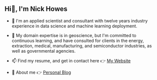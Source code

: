 ## Hi👋, I'm Nick Howes  

- 👀 I'm an applied scientist and consultant with twelve years industry experience in data science and machine learning deployment. 

- 🌱 My domain expertise is in geoscience, but I'm committed to continuous learning, and have consulted for clients in the energy, extraction, medical, manufacturing, and semiconductor industries, as well as governmental agencies. 

- 📫 Find my resume, and get in contact here :point_right: [My Website](https://www.nchowes.com) 

- 📝 About me :point_right: [Personal Blog](https://nchowes.github.io/about/)

<!---
nchowes/nchowes is a ✨ special ✨ repository because its `README.md` (this file) appears on your GitHub profile.
You can click the Preview link to take a look at your changes.
--->
